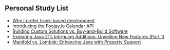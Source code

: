 ## Personal Study List
<!-- BLOG-POST-LIST:START -->
- [Why I prefer trunk-based development](https://foojay.io/today/why-i-prefer-trunk-based-development/)
- [Introducing the Foojay.io Calendar API](https://foojay.io/today/foojay-calendar-api/)
- [Building Custom Solutions vs. Buy-and-Build Software](https://foojay.io/today/building-custom-solutions-vs-buy-and-build-software/)
- [Exploring Java 21’s Intriguing Additions: Unveiling New Features &lpar;Part 1&rpar;](https://foojay.io/today/exploring-java-21s-intriguing-additions-unveiling-new-features-part-1/)
- [Manifold vs. Lombok: Enhancing Java with Property Support](https://foojay.io/today/manifold-vs-lombok-enhancing-java-with-property-support/)
<!-- BLOG-POST-LIST:END -->  
